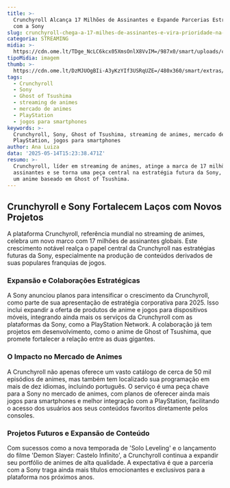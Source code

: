 ```yaml
---
title: >-
  Crunchyroll Alcança 17 Milhões de Assinantes e Expande Parcerias Estratégicas
  com a Sony
slug: crunchyroll-chega-a-17-milhes-de-assinantes-e-vira-prioridade-na-sony
categoria: STREAMING
midia: >-
  https://cdn.ome.lt/TDge_NcLC6kcx05XmsOnlX8VvIM=/987x0/smart/uploads/conteudo/fotos/OMELETE_CAPA_-_2025-05-14T114748.115.png
tipoMidia: imagem
thumb: >-
  https://cdn.ome.lt/DzMJUOgBIi-A3yKzYIf3USRqUZE=/480x360/smart/extras/conteudos/omelete_THUMB_-_2025-05-14T114725.680.png
tags:
  - Crunchyroll
  - Sony
  - Ghost of Tsushima
  - streaming de animes
  - mercado de animes
  - PlayStation
  - jogos para smartphones
keywords: >-
  Crunchyroll, Sony, Ghost of Tsushima, streaming de animes, mercado de animes,
  PlayStation, jogos para smartphones
author: Ana Luiza
data: '2025-05-14T15:23:38.471Z'
resumo: >-
  Crunchyroll, líder em streaming de animes, atinge a marca de 17 milhões de
  assinantes e se torna uma peça central na estratégia futura da Sony, incluindo
  um anime baseado em Ghost of Tsushima.
---
```


## Crunchyroll e Sony Fortalecem Laços com Novos Projetos

A plataforma Crunchyroll, referência mundial no streaming de animes, celebra um novo marco com 17 milhões de assinantes globais. Este crescimento notável realça o papel central da Crunchyroll nas estratégias futuras da Sony, especialmente na produção de conteúdos derivados de suas populares franquias de jogos.

### Expansão e Colaborações Estratégicas

A Sony anunciou planos para intensificar o crescimento da Crunchyroll, como parte de sua apresentação de estratégia corporativa para 2025. Isso inclui expandir a oferta de produtos de anime e jogos para dispositivos móveis, integrando ainda mais os serviços da Crunchyroll com as plataformas da Sony, como a PlayStation Network. A colaboração já tem projetos em desenvolvimento, como o anime de Ghost of Tsushima, que promete fortalecer a relação entre as duas gigantes.

### O Impacto no Mercado de Animes

A Crunchyroll não apenas oferece um vasto catálogo de cerca de 50 mil episódios de animes, mas também tem localizado sua programação em mais de dez idiomas, incluindo português. O serviço é uma peça chave para a Sony no mercado de animes, com planos de oferecer ainda mais jogos para smartphones e melhor integração com a PlayStation, facilitando o acesso dos usuários aos seus conteúdos favoritos diretamente pelos consoles.

### Projetos Futuros e Expansão de Conteúdo

Com sucessos como a nova temporada de 'Solo Leveling' e o lançamento do filme 'Demon Slayer: Castelo Infinito', a Crunchyroll continua a expandir seu portfólio de animes de alta qualidade. A expectativa é que a parceria com a Sony traga ainda mais títulos emocionantes e exclusivos para a plataforma nos próximos anos.
